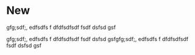 # New

gfg;sdf;, 
edfsdfs
f 
dfdfsdfsdf
fsdf
dsfsd
gsf


gfg;sdf;, 
edfsdfs
f 
dfdfsdfsdf
fsdf
dsfsd
gsfgfg;sdf;, 
edfsdfs
f 
dfdfsdfsdf
fsdf
dsfsd
gsf